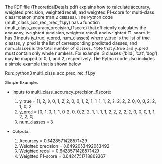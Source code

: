 The PDF file (TheoreticalDetails.pdf) explains how to calculate accuracy, weighted precision, weighted recall, and weighted F1-score for multi-class classification (more than 2 classes). The Python code (multi_class_acc_rec_prec_f1.py) has a function (multi_class_accuracy_precision_f1score) that efficiently calculates the accuracy, weighted precision, weighted recall, and weighted F1-score. It has 3 inputs (y_true, y_pred, num_classes) where y_true is the list of true classes, y_pred is the list of corresponding predicted classes, and num_classes is the total number of classes. Note that y_true and y_pred must contain only whole numbers. For example, 3 classes (‘bird’, ‘cat’, ‘dog’) may be mapped to 0, 1, and 2, respectively. The Python code also includes a simple example that is shown below.

Run: python3 multi_class_acc_prec_rec_f1.py

Simple Example:

- Inputs to multi_class_accuracy_precision_f1score:

  1) y_true = [1, 2, 0, 0, 1, 2, 2, 0, 0, 1, 2, 1, 1, 1, 1, 2, 2, 2, 2, 2, 0, 0, 0, 2, 2, 1, 0, 2]
  2) y_pred = [0, 1, 0, 1, 1, 0, 2, 0, 0, 2, 2, 1, 1, 1, 1, 2, 2, 2, 2, 2, 0, 0, 0, 1, 1, 2, 2, 0]
  3) num_classes = 3

- Outputs:

  1) Accuracy = 0.6428571428571429
  2) Weighted precision = 0.6492063492063492
  3) Weighted recall = 0.6428571428571429
  4) Weighted F1-score = 0.6424751718869367

